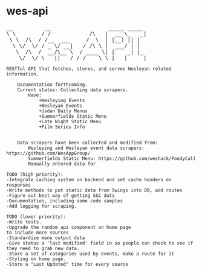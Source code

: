 wes-api
=======
<pre>
__          __                  _____ _____ 
\ \        / /            /\   |  __ \_   _|
 \ \  /\  / /__  ___     /  \  | |__) || |  
  \ \/  \/ / _ \/ __|   / /\ \ |  ___/ | |  
   \  /\  /  __/\__ \  / ____ \| |    _| |_ 
    \/  \/ \___||___/ /_/    \_\_|   |_____|
</pre>
									
	RESTful API that fetches, stores, and serves Wesleyan related information.
       
        Documentation forthcoming.
        Current status: Collecting data scrapers.
        	Have:
        		+Wesleying Events  
        		+Wesleyan Events   
        		+Usdan Daily Menus
        		+Summerfields Static Menu
        		+Late Night Static Menu
        		+Film Series Info


        Data scrapers have been collected and modified from:
         	Wesleying and Wesleyan event data scrapers: https://github.com/WesAppGroup/
         	Summerfields Static Menu: https://github.com/weshack/FoodyCall
            Manually entered data for 
	
	TODO (high priority):
    -Integrate caching system on backend and set cache headers on responses
    -Write methods to put static data from Swings into DB, add routes
    -Figure out best way of getting S&C data
    -Documentation, including some code samples
    -Add logging for scraping.

    TODO (lower priority):
    -Write tests. 
    -Upgrade the random api component on home page
    to include more sources
    -Standardize menu output data
    -Give status a 'last modified' field in so people can check to see if they need to grab new data.
    -Store a set of categories used by events, make a route for it
    -Styling on home page.
    -Store a "Last Updated" time for every source 
